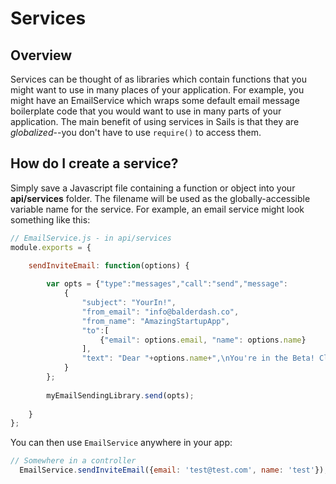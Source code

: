 # Services

## Overview

Services can be thought of as libraries which contain functions that you might want to use in many places of your application.  For example, you might have an EmailService which wraps some default email message boilerplate code that you would want to use in many parts of your application. The main benefit of using services in Sails is that they are *globalized*--you don't have to use `require()` to access them.


## How do I create a service?

Simply save a Javascript file containing a function or object into your **api/services** folder.  The filename will be used as the globally-accessible variable name for the service.  For example, an email service might look something like this:

```javascript
// EmailService.js - in api/services
module.exports = {

    sendInviteEmail: function(options) {
    
        var opts = {"type":"messages","call":"send","message":
            {
                "subject": "YourIn!",
                "from_email": "info@balderdash.co",
                "from_name": "AmazingStartupApp",
                "to":[
                    {"email": options.email, "name": options.name}
                ],
                "text": "Dear "+options.name+",\nYou're in the Beta! Click <insert link> to verify your account"
            }
        };
    
        myEmailSendingLibrary.send(opts);
        
    }
};
```

You can then use `EmailService` anywhere in your app:

```javascript
// Somewhere in a controller
  EmailService.sendInviteEmail({email: 'test@test.com', name: 'test'});
```

<docmeta name="uniqueID" value="Services157331">
<docmeta name="displayName" value="Services">

